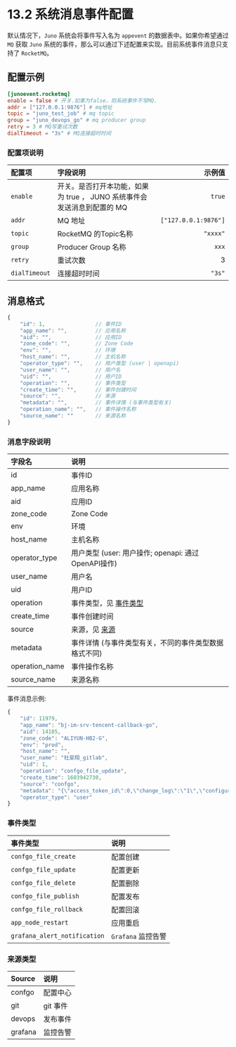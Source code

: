 # 13.2 系统消息事件配置

默认情况下，`Juno` 系统会将事件写入名为 `appevent` 的数据表中。如果你希望通过 `MQ` 获取 `Juno` 系统的事件，那么可以通过下述配置来实现。目前系统事件消息只支持了 `RocketMQ`。

## 配置示例

```toml
[junoevent.rocketmq]
enable = false # 开关.如果为false，则系统事件不写MQ.
addr = ["127.0.0.1:9876"] # mq地址
topic = "juno_test_job" # mq topic
group = "juno_devops_go" # mq producer group
retry = 3 # MQ写重试次数
dialTimeout = "3s" # MQ连接超时时间
```

### 配置项说明

| 配置项        | 字段说明                                                                |               示例值 |
| :------------ | :---------------------------------------------------------------------- | -------------------: |
| `enable`      | 开关。是否打开本功能，如果为 true ， JUNO 系统事件会发送消息到配置的 MQ |               `true` |
| `addr`        | MQ 地址                                                                 | `["127.0.0.1:9876"]` |
| `topic`       | RocketMQ 的Topic名称                                                    |             `"xxxx"` |
| `group`       | Producer Group 名称                                                     |                `xxx` |
| `retry`       | 重试次数                                                                |                    3 |
| `dialTimeout` | 连接超时时间                                                            |               `"3s"` |

## 消息格式

```javascript
{
    "id": 1,                // 事件ID
    "app_name": "",         // 应用名称
    "aid": "",              // 应用ID
    "zone_code": "",        // Zone Code
    "env": "",              // 环境
    "host_name": "",        // 主机名称
    "operator_type": "",    // 用户类型 (user | openapi)
    "user_name": "",        // 用户名
    "uid": "",              // 用户ID
    "operation": "",        // 事件类型
    "create_time": "",      // 事件创建时间
    "source": "",           // 来源
    "metadata": "",         // 事件详情 (与事件类型有关)
    "operation_name": "",   // 事件操作名称
    "source_name": ""       // 来源名称
}
```

### 消息字段说明

| 字段名         | 说明                                                           |
| :------------- | :------------------------------------------------------------- |
| id             | 事件ID                                                         |
| app_name       | 应用名称                                                       |
| aid            | 应用ID                                                         |
| zone_code      | Zone Code                                                      |
| env            | 环境                                                           |
| host_name      | 主机名称                                                       |
| operator_type  | 用户类型 (user: 用户操作; openapi: 通过OpenAPI操作)            |
| user_name      | 用户名                                                         |
| uid            | 用户ID                                                         |
| operation      | 事件类型，见 [事件类型](#%E4%BA%8B%E4%BB%B6%E7%B1%BB%E5%9E%8B) |
| create_time    | 事件创建时间                                                   |
| source         | 来源，见 [来源](#%E6%9D%A5%E6%BA%90%E7%B1%BB%E5%9E%8B)         |
| metadata       | 事件详情 (与事件类型有关，不同的事件类型数据格式不同)          |
| operation_name | 事件操作名称                                                   |
| source_name    | 来源名称                                                       |

事件消息示例:

```javascript
{
    "id": 11979,
    "app_name": "bj-im-srv-tencent-callback-go",
    "aid": 14185,
    "zone_code": "ALIYUN-HB2-G",
    "env": "prod",
    "host_name": "",
    "user_name": "杜旻翔_gitlab",
    "uid": 1,
    "operation": "confgo_file_update",
    "create_time": 1603942730,
    "source": "confgo",
    "metadata": "{\"access_token_id\":0,\"change_log\":\"1\",\"configuration_id\":988,\"format\":\"toml\",\"id\":0,\"name\":\"test\",\"uid\":1,\"version\":\"50347a3f14aea923e9f8eac867fd3bb1\"}",
    "operator_type": "user"
}
```

### 事件类型

| 事件类型                     | 说明               |
| :--------------------------- | :----------------- |
| `confgo_file_create`         | 配置创建           |
| `confgo_file_update`         | 配置更新           |
| `confgo_file_delete`         | 配置删除           |
| `confgo_file_publish`        | 配置发布           |
| `confgo_file_rollback`       | 配置回滚           |
| `app_node_restart`           | 应用重启           |
| `grafana_alert_notification` | `Grafana` 监控告警 |

### 来源类型

| Source  | 说明     |
| :------ | :------- |
| confgo  | 配置中心 |
| git     | git 事件 |
| devops  | 发布事件 |
| grafana | 监控告警 |
